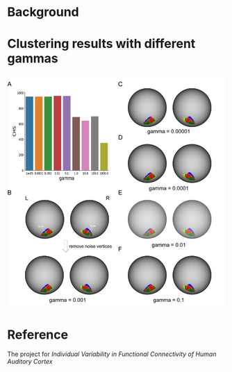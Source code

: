 
# Background


# Clustering results with different gammas
![image](https://github.com/junhaols/Luo2023-AC-Individual-Variability/blob/main/Figures/Fig-gammas.png)
# Reference
The project for *Individual Variability in Functional Connectivity of Human Auditory Cortex*
